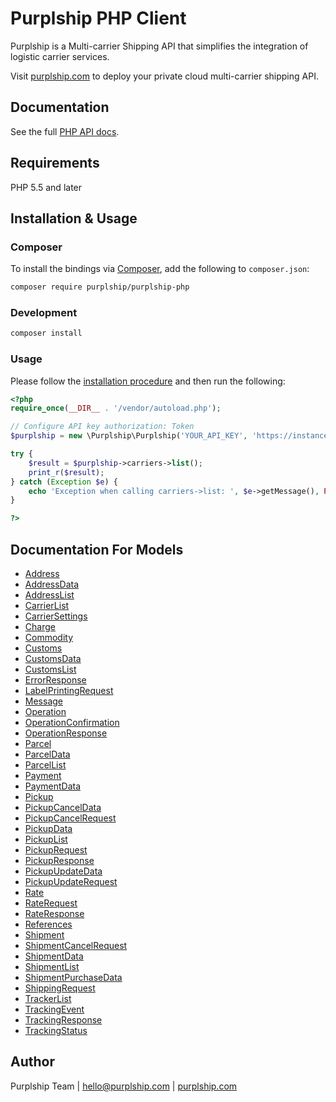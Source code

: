 # Purplship PHP Client

Purplship is a Multi-carrier Shipping API that simplifies the integration of logistic carrier services.

Visit [purplship.com](https://purplship.com) to deploy your private cloud multi-carrier shipping API.

## Documentation

See the full [PHP API docs](https://docs.purplship.com/#/v2020.12/guides/reference?id=reference).

## Requirements

PHP 5.5 and later

## Installation & Usage

### Composer

To install the bindings via [Composer](http://getcomposer.org/), add the following to `composer.json`:

```bash
composer require purplship/purplship-php
```

### Development

```bash
composer install
```

### Usage

Please follow the [installation procedure](#installation--usage) and then run the following:

```php
<?php
require_once(__DIR__ . '/vendor/autoload.php');

// Configure API key authorization: Token
$purplship = new \Purplship\Purplship('YOUR_API_KEY', 'https://instance.purplship.api/v1');

try {
    $result = $purplship->carriers->list();
    print_r($result);
} catch (Exception $e) {
    echo 'Exception when calling carriers->list: ', $e->getMessage(), PHP_EOL;
}

?>
```

## Documentation For Models

- [Address](docs/Model/Address.md)
- [AddressData](docs/Model/AddressData.md)
- [AddressList](docs/Model/AddressList.md)
- [CarrierList](docs/Model/CarrierList.md)
- [CarrierSettings](docs/Model/CarrierSettings.md)
- [Charge](docs/Model/Charge.md)
- [Commodity](docs/Model/Commodity.md)
- [Customs](docs/Model/Customs.md)
- [CustomsData](docs/Model/CustomsData.md)
- [CustomsList](docs/Model/CustomsList.md)
- [ErrorResponse](docs/Model/ErrorResponse.md)
- [LabelPrintingRequest](docs/Model/LabelPrintingRequest.md)
- [Message](docs/Model/Message.md)
- [Operation](docs/Model/Operation.md)
- [OperationConfirmation](docs/Model/OperationConfirmation.md)
- [OperationResponse](docs/Model/OperationResponse.md)
- [Parcel](docs/Model/Parcel.md)
- [ParcelData](docs/Model/ParcelData.md)
- [ParcelList](docs/Model/ParcelList.md)
- [Payment](docs/Model/Payment.md)
- [PaymentData](docs/Model/PaymentData.md)
- [Pickup](docs/Model/Pickup.md)
- [PickupCancelData](docs/Model/PickupCancelData.md)
- [PickupCancelRequest](docs/Model/PickupCancelRequest.md)
- [PickupData](docs/Model/PickupData.md)
- [PickupList](docs/Model/PickupList.md)
- [PickupRequest](docs/Model/PickupRequest.md)
- [PickupResponse](docs/Model/PickupResponse.md)
- [PickupUpdateData](docs/Model/PickupUpdateData.md)
- [PickupUpdateRequest](docs/Model/PickupUpdateRequest.md)
- [Rate](docs/Model/Rate.md)
- [RateRequest](docs/Model/RateRequest.md)
- [RateResponse](docs/Model/RateResponse.md)
- [References](docs/Model/References.md)
- [Shipment](docs/Model/Shipment.md)
- [ShipmentCancelRequest](docs/Model/ShipmentCancelRequest.md)
- [ShipmentData](docs/Model/ShipmentData.md)
- [ShipmentList](docs/Model/ShipmentList.md)
- [ShipmentPurchaseData](docs/Model/ShipmentPurchaseData.md)
- [ShippingRequest](docs/Model/ShippingRequest.md)
- [TrackerList](docs/Model/TrackerList.md)
- [TrackingEvent](docs/Model/TrackingEvent.md)
- [TrackingResponse](docs/Model/TrackingResponse.md)
- [TrackingStatus](docs/Model/TrackingStatus.md)

## Author

Purplship Team | hello@purplship.com | [purplship.com](https://purplship.com)
